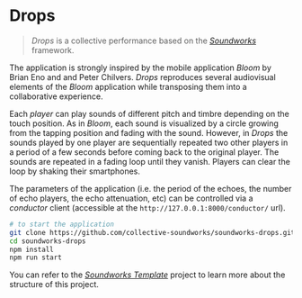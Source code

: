 # Drops

> *Drops* is a collective performance based on the [*Soundworks*](https://github.com/collective-soundworks/soundworks/) framework.

The application is strongly inspired by the mobile application *Bloom* by Brian Eno and and Peter Chilvers. *Drops* reproduces several audiovisual elements of the *Bloom* application while transposing them into a collaborative experience.

Each *player* can play sounds of different pitch and timbre depending on the touch position. As in *Bloom*, each sound is visualized by a circle growing from the tapping position and fading with the sound. However, in *Drops* the sounds played by one player are sequentially repeated two other players in a period of a few seconds before coming back to the original player. The sounds are repeated in a fading loop until they vanish. Players can clear the loop by shaking their smartphones.

The parameters of the application (i.e. the period of the echoes, the number of echo players, the echo attenuation, etc) can be controlled via a *conductor* client (accessible at the `http://127.0.0.1:8000/conductor/` url).

```sh
# to start the application
git clone https://github.com/collective-soundworks/soundworks-drops.git
cd soundworks-drops
npm install
npm run start
```

You can refer to the [*Soundworks Template*](https://github.com/collective-soundworks/soundworks-template/) project to learn more about the structure of this project.
